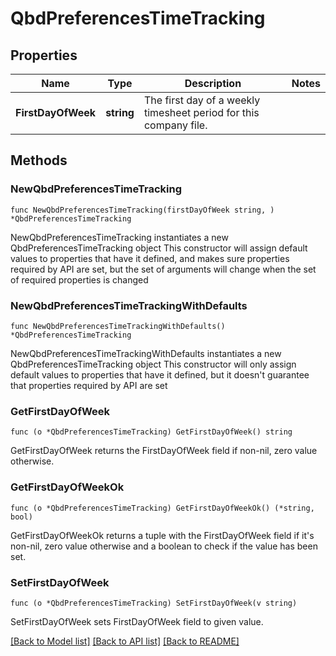 # QbdPreferencesTimeTracking

## Properties

Name | Type | Description | Notes
------------ | ------------- | ------------- | -------------
**FirstDayOfWeek** | **string** | The first day of a weekly timesheet period for this company file. | 

## Methods

### NewQbdPreferencesTimeTracking

`func NewQbdPreferencesTimeTracking(firstDayOfWeek string, ) *QbdPreferencesTimeTracking`

NewQbdPreferencesTimeTracking instantiates a new QbdPreferencesTimeTracking object
This constructor will assign default values to properties that have it defined,
and makes sure properties required by API are set, but the set of arguments
will change when the set of required properties is changed

### NewQbdPreferencesTimeTrackingWithDefaults

`func NewQbdPreferencesTimeTrackingWithDefaults() *QbdPreferencesTimeTracking`

NewQbdPreferencesTimeTrackingWithDefaults instantiates a new QbdPreferencesTimeTracking object
This constructor will only assign default values to properties that have it defined,
but it doesn't guarantee that properties required by API are set

### GetFirstDayOfWeek

`func (o *QbdPreferencesTimeTracking) GetFirstDayOfWeek() string`

GetFirstDayOfWeek returns the FirstDayOfWeek field if non-nil, zero value otherwise.

### GetFirstDayOfWeekOk

`func (o *QbdPreferencesTimeTracking) GetFirstDayOfWeekOk() (*string, bool)`

GetFirstDayOfWeekOk returns a tuple with the FirstDayOfWeek field if it's non-nil, zero value otherwise
and a boolean to check if the value has been set.

### SetFirstDayOfWeek

`func (o *QbdPreferencesTimeTracking) SetFirstDayOfWeek(v string)`

SetFirstDayOfWeek sets FirstDayOfWeek field to given value.



[[Back to Model list]](../README.md#documentation-for-models) [[Back to API list]](../README.md#documentation-for-api-endpoints) [[Back to README]](../README.md)


